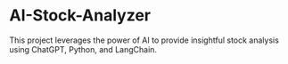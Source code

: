 # AI-Stock-Analyzer
This project leverages the power of AI to provide insightful stock analysis using ChatGPT, Python, and LangChain. 
